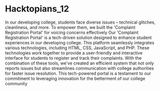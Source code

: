 # Hacktopians_12
In our developing college, students face diverse issues – technical glitches, cleanliness, and more. To empower them, we built the 'Complaint Registration Portal' for voicing concerns effectively
Our 'Complaint Registration Portal' is a tech-driven solution designed to enhance student experiences in our developing college. This platform seamlessly integrates various technologies, including HTML, CSS, JavaScript, and PHP. These technologies work together to provide a user-friendly and interactive interface for students to register and track their complaints. With the combination of these tools, we've created an efficient system that not only reports issues but also streamlines communication with college authorities for faster issue resolution. This tech-powered portal is a testament to our commitment to leveraging innovation for the betterment of our college community
